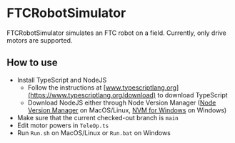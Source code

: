 # FTCRobotSimulator
FTCRobotSimulator simulates an FTC robot on a field. Currently, only drive motors are supported.
## How to use
- Install TypeScript and NodeJS
    - Follow the instructions at [www.typescriptlang.org](https://www.typescriptlang.org/download) to download TypeScript
    - Download NodeJS either through Node Version Manager ([Node Version Manager](https://github.com/nvm-sh/nvm) on MacOS/Linux, [NVM for Windows](https://github.com/coreybutler/nvm-windows) on Windows)
- Make sure that the current checked-out branch is `main`
- Edit motor powers in `TeleOp.ts`
- Run `Run.sh` on MacOS/Linux or `Run.bat` on Windows